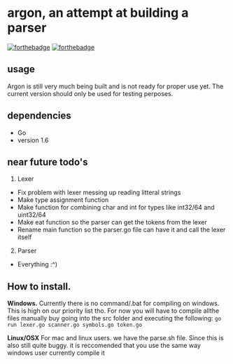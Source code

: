 # argon, an attempt at building a parser
[![forthebadge](http://forthebadge.com/images/badges/designed-in-ms-paint.svg)](http://forthebadge.com)
[![forthebadge](http://forthebadge.com/images/badges/powered-by-jeffs-keyboard.svg)](http://forthebadge.com)

## usage

Argon is still very much being built and is not ready for proper use yet.
The current version should only be used for testing perposes.


## dependencies

- Go
- version 1.6

## near future todo's

1. Lexer
  * Fix problem with lexer messing up reading litteral strings
  * Make type assignment function
  * Make function for combining char and int for types like int32/64 and uint32/64
  * Make eat function so the parser can get the tokens from the lexer
  * Rename main function so the parser.go file can have it and call the lexer itself
2. Parser
  * Everything :^)

## How to install.
 **Windows.**
    Currently there is no command/.bat for compiling on windows.
    This is high on our priority list tho.
    For now you will have to compile allthe files manually buy going into the src folder and executing the following:
    ```
      go run lexer.go scanner.go symbols.go token.go
    ```
  
 **Linux/OSX**
    For mac and linux users. we have the parse.sh file.
    Since this is also still quite buggy. it is reccomended that you use the same way windows user currently compile it
